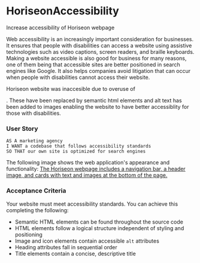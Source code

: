 # HoriseonAccessibility

Increase accessibility of Horiseon webpage

Web accessibility is an increasingly important consideration for businesses. It ensures that people with disabilities can access a website using assistive technologies such as video captions, screen readers, and braille keyboards. Making a website accessible is also good for business for many reasons, one of them being that accessible sites are better positioned in search engines like Google. It also helps companies avoid litigation that can occur when people with disabilities cannot access their website.

Horiseon website was inaccesible due to overuse of <div>. These have been replaced by semantic html elements and alt text has been added to images enabling the website to have better accessiblity for those with disabilities. 

### User Story

```
AS A marketing agency
I WANT a codebase that follows accessibility standards
SO THAT our own site is optimized for search engines
```

The following image shows the web application's appearance and functionality:
[The Horiseon webpage includes a navigation bar, a header image, and cards with text and images at the bottom of the page.](01-html-css-git-challenge-demo.png) 

### Acceptance Criteria

Your website must meet accessibility standards. You can achieve this completing the following:

* Semantic HTML elements can be found throughout the source code
* HTML elements follow a logical structure independent of styling and positioning
* Image and icon elements contain accessible `alt` attributes
* Heading attributes fall in sequential order
* Title elements contain a concise, descriptive title
